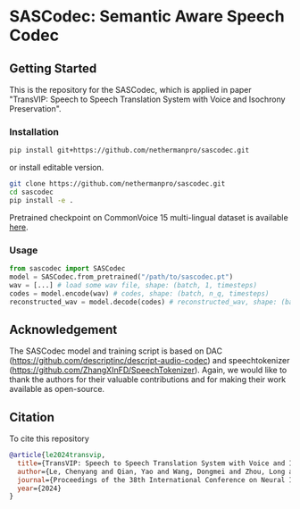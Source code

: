 # SASCodec: Semantic Aware Speech Codec

## Getting Started

This is the repository for the SASCodec, which is applied in paper "TransVIP: Speech to Speech Translation System with Voice and Isochrony Preservation".

### Installation

```bash
pip install git+https://github.com/nethermanpro/sascodec.git
```

or install editable version.

```bash
git clone https://github.com/nethermanpro/sascodec.git
cd sascodec
pip install -e .
```

Pretrained checkpoint on CommonVoice 15 multi-lingual dataset is available [here](https://drive.google.com/file/d/1CLcvP1QYo7SY-mIhtBaX-r_Lbex9E1pY/view?usp=sharing).

### Usage

```python
from sascodec import SASCodec
model = SASCodec.from_pretrained("/path/to/sascodec.pt")
wav = [...] # load some wav file, shape: (batch, 1, timesteps)
codes = model.encode(wav) # codes, shape: (batch, n_q, timesteps)
reconstructed_wav = model.decode(codes) # reconstructed_wav, shape: (batch, 1, timesteps)
```

<!-- ### Training

Refer to the script [here](.) for training the model. -->

## Acknowledgement

The SASCodec model and training script is based on DAC (<https://github.com/descriptinc/descript-audio-codec>) and speechtokenizer (<https://github.com/ZhangXInFD/SpeechTokenizer>). Again, we would like to thank the authors for their valuable contributions and for making their work available as open-source.

## Citation

To cite this repository

```bibtex
@article{le2024transvip,
  title={TransVIP: Speech to Speech Translation System with Voice and Isochrony Preservation},
  author={Le, Chenyang and Qian, Yao and Wang, Dongmei and Zhou, Long and Liu, Shujie and Wang, Xiaofei and Yousefi, Midia and Qian, Yanmin and Li, Jinyu and Zhao, Sheng and others},
  journal={Proceedings of the 38th International Conference on Neural Information Processing Systems (NeurIPS 2024)},
  year={2024}
}
```
